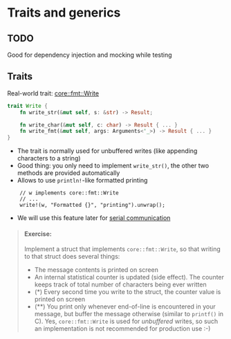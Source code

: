 # Traits and generics

## TODO
Good for dependency injection and mocking while testing

## Traits

Real-world trait: [core::fmt::Write](https://doc.rust-lang.org/core/fmt/trait.Write.html)
```rust
trait Write {
    fn write_str(&mut self, s: &str) -> Result;

    fn write_char(&mut self, c: char) -> Result { ... }
    fn write_fmt(&mut self, args: Arguments<'_>) -> Result { ... }
}
```
+ The trait is normally used for unbuffered writes (like appending characters to a string)
+ Good thing: you only need to implement `write_str()`, the other two methods are provided automatically
+ Allows to use `println!`-like formatted printing
```rust,noplayground
    // w implements core::fmt::Write
    // ...
    write!(w, "Formatted {}", "printing").unwrap();
```
+ We will use this feature later for [serial communication](./serial.md)

> #### Exercise:
> Implement a struct that implements `core::fmt::Write`, so that writing to that struct does several things:
> - The message contents is printed on screen
> - An internal statistical counter is updated (side effect). The counter keeps track of total number of characters being ever written
> - (*) Every second time you write to the struct, the counter value is printed on screen
> - (**) You print only whenever end-of-line is encountered in your message, but buffer the message otherwise (similar to `printf()` in C). Yes, `core::fmt::Write` is used for _unbuffered_ writes, so such an implementation is not recommended for production use :-)
